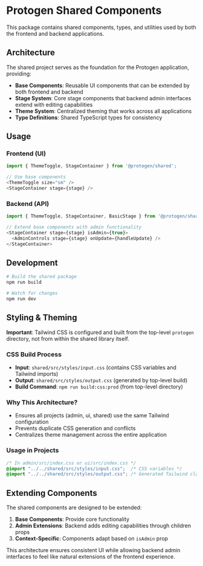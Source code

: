 # Protogen Shared Components

This package contains shared components, types, and utilities used by both the frontend and backend applications.

## Architecture

The shared project serves as the foundation for the Protogen application, providing:

- **Base Components**: Reusable UI components that can be extended by both frontend and backend
- **Stage System**: Core stage components that backend admin interfaces extend with editing capabilities
- **Theme System**: Centralized theming that works across all applications
- **Type Definitions**: Shared TypeScript types for consistency

## Usage

### Frontend (UI)
```typescript
import { ThemeToggle, StageContainer } from '@protogen/shared';

// Use base components
<ThemeToggle size="sm" />
<StageContainer stage={stage} />
```

### Backend (API)
```typescript
import { ThemeToggle, StageContainer, BasicStage } from '@protogen/shared';

// Extend base components with admin functionality
<StageContainer stage={stage} isAdmin={true}>
  <AdminControls stage={stage} onUpdate={handleUpdate} />
</StageContainer>
```

## Development

```bash
# Build the shared package
npm run build

# Watch for changes
npm run dev
```

## Styling & Theming

**Important**: Tailwind CSS is configured and built from the top-level `protogen` directory, not from within the shared library itself.

### CSS Build Process
- **Input**: `shared/src/styles/input.css` (contains CSS variables and Tailwind imports)
- **Output**: `shared/src/styles/output.css` (generated by top-level build)
- **Build Command**: `npm run build:css:prod` (from top-level directory)

### Why This Architecture?
- Ensures all projects (admin, ui, shared) use the same Tailwind configuration
- Prevents duplicate CSS generation and conflicts
- Centralizes theme management across the entire application

### Usage in Projects
```css
/* In admin/src/index.css or ui/src/index.css */
@import "../../shared/src/styles/input.css";  /* CSS variables */
@import "../../shared/src/styles/output.css"; /* Generated Tailwind classes */
```

## Extending Components

The shared components are designed to be extended:

1. **Base Components**: Provide core functionality
2. **Admin Extensions**: Backend adds editing capabilities through children props
3. **Context-Specific**: Components adapt based on `isAdmin` prop

This architecture ensures consistent UI while allowing backend admin interfaces to feel like natural extensions of the frontend experience. 